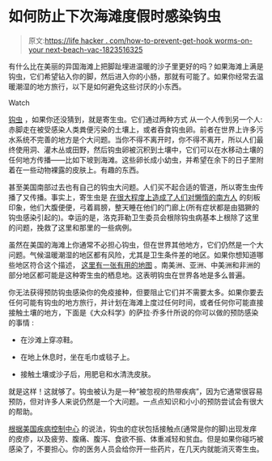 # 如何防止下次海滩度假时感染钩虫

> 原文:[https://life hacker . com/how-to-prevent-get-hook worms-on-your next-beach-vac-1823516325](https://lifehacker.com/how-to-prevent-getting-hookworms-on-your-next-beach-vac-1823516325)

有什么比在美丽的异国海滩上把脚趾埋进温暖的沙子里更好的吗？如果海滩上满是钩虫，它们希望钻入你的脚，然后进入你的小肠，那就有可能了。如果你经常去温暖潮湿的地方旅行，以下是如何避免这些讨厌的小东西。

Watch

[钩虫](https://en.wikipedia.org/wiki/Hookworm_infection) ，如果你还没猜到，就是寄生虫。它们通过两种方式 从一个人传到另一个人:赤脚走在被受感染人类粪便污染的土壤上，或者吞食钩虫卵。前者在世界上许多污水系统不完善的地方是个大问题。当你不得不离开时，你不得不离开，所以人们最终使用洞、灌木丛或田野，然后钩虫卵被沉积到土壤中，它们可以在水移动土壤的任何地方传播——比如下坡到海滩。这些卵长成小幼虫，并希望在余下的日子里附着在一些动物裸露的皮肤上。有趣的东西。

甚至美国南部过去也有自己的钩虫大问题。人们买不起合适的管道，所以寄生虫传播了又传播。事实上，寄生虫是 [在很大程度上造成了人们对懒惰的南方人](http://www.pbs.org/wgbh/nova/next/nature/how-a-worm-gave-the-south-a-bad-name/) 的刻板印象，他们大腹便便，弓着肩膀，整天睡在他们的门廊上(所有症状都是由猖獗的钩虫感染引起的)。幸运的是，洛克菲勒卫生委员会根除钩虫病基本上根除了这里的问题，挽救了这里和那里的一些病例。

虽然在美国的海滩上你通常不必担心钩虫，但在世界其他地方，它们仍然是一个大问题。气候温暖潮湿的地区都有风险，尤其是卫生条件差的地区。如果你想知道哪些地区符合这个描述， [这里有一张有用的地图](https://www.ncbi.nlm.nih.gov/pmc/articles/PMC1069663/figure/pmed-0020067-g001/) 。南美洲、亚洲、中美洲和非洲的部分地区都可能是这种寄生虫的栖息地。这表明钩虫在世界各地是多么普遍。

你无法获得预防钩虫感染你的免疫接种，但要阻止它们并不需要太多。如果你要去任何可能有钩虫的地方旅行，并计划在海滩上度过任何时间，或者任何你可能直接接触土壤的地方，下面是《大众科学》的萨拉·乔多什所说的你可以做的预防感染的事情 :

*   在沙滩上穿凉鞋。

*   在地上休息时，坐在毛巾或毯子上。

*   接触土壤或沙子后，用肥皂和水清洗皮肤。

就是这样！这就够了。钩虫被认为是一种“被忽视的热带疾病”，因为它通常很容易预防，但对许多人来说仍然是一个大问题。一点点知识和小小的预防尝试会有很大的帮助。

[根据美国疾病控制中心](https://www.cdc.gov/parasites/hookworm/gen_info/faqs.html) 的说法，钩虫的症状包括接触点(通常是你的脚)出现发痒的皮疹，以及疲劳、腹痛、腹泻、食欲不振、体重减轻和贫血。但是如果你碰巧被感染了，不要担心。你的医务人员会给你开一些药片，在几天内就能消灭寄生虫。